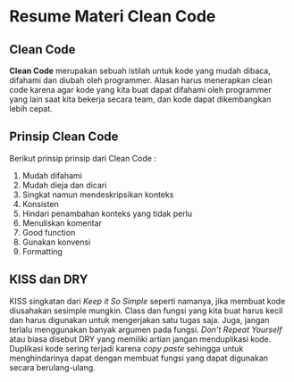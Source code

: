 # Resume Materi Clean Code
## Clean Code
**Clean Code** merupakan sebuah istilah untuk kode yang mudah dibaca, difahami dan diubah oleh programmer. Alasan harus menerapkan clean code karena agar kode yang kita buat dapat difahami oleh programmer yang lain saat kita bekerja secara team, dan kode dapat dikembangkan lebih cepat.

## Prinsip Clean Code
Berikut prinsip prinsip dari Clean Code : 
1. Mudah difahami
2. Mudah dieja dan dicari
3. Singkat namun mendeskripsikan konteks
4. Konsisten
5. Hindari penambahan konteks yang tidak perlu
6. Menuliskan komentar
7. Good function
8. Gunakan konvensi
9. Formatting

## KISS dan DRY
KISS singkatan dari *Keep it So Simple* seperti namanya, jika membuat kode diusahakan sesimple mungkin. Class dan fungsi yang kita buat harus kecil dan harus digunakan untuk mengerjakan satu tugas saja. Juga, jangan terlalu menggunakan banyak argumen pada fungsi. *Don't Repeat Yourself* atau biasa disebut DRY yang memiliki artian jangan menduplikasi kode. Duplikasi kode sering terjadi karena *copy paste* sehingga untuk menghindarinya dapat dengan membuat fungsi yang dapat digunakan secara berulang-ulang.